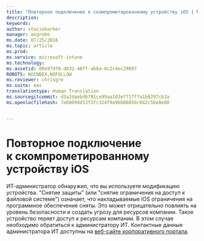 ```yaml
---
title: "Повторное подключение к скомпрометированному устройству iOS | Microsoft Intune"
description: 
keywords: 
author: staciebarker
manager: angrobe
ms.date: 07/25/2016
ms.topic: article
ms.prod: 
ms.service: microsoft-intune
ms.technology: 
ms.assetid: 09e97df0-d032-48ff-ab8a-8c2c4ec29897
ROBOTS: NOINDEX,NOFOLLOW
ms.reviewer: chrisgre
ms.suite: ems
translationtype: Human Translation
ms.sourcegitcommit: d3a2daebdb781ce99aa103e7717ffa1b0297cb3a
ms.openlocfilehash: 7a60094d13f3fc324f9a9bb80856c042c5be8e88


---
```


# Повторное подключение к скомпрометированному устройству iOS
ИТ-администратор обнаружил, что вы используете модификацию устройства. "Снятие защиты" (или "снятие ограничения на доступ к файловой системе") означает, что накладываемые iOS ограничения на программное обеспечение сняты. Это может отрицательно повлиять на уровень безопасности и создать угрозу для ресурсов компании. Такое устройство теряет доступ к ресурсам компании. В этом случае необходимо обратиться к администратору ИТ. Контактные данные администратора ИТ доступны на [веб-сайте корпоративного портала](http://portal.manage.microsoft.com).



<!--HONumber=Aug16_HO4-->


